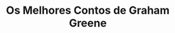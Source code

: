 ---
ref: sol-010-0053
title: ["Os Melhores Contos de Graham Greene"]
author_name: ["Victor Palla"]
publisher: ["Arcádia"]
year: "y1960"
origin: ["Portugal"]
formats: ["book-cover"]
disciplines: ["graphic-design"]
tags:
layout: artifact
status: ["rescan"]
published: false
int_published: false
image_count:
date_added: 2023-06-16
batch:
---